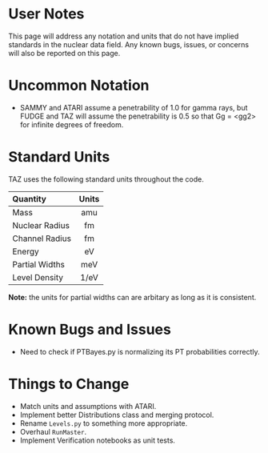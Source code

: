 User Notes
==========
This page will address any notation and units that do not have implied standards in the nuclear data field. Any known bugs, issues, or concerns will also be reported on this page.

Uncommon Notation
=================
* SAMMY and ATARI assume a penetrability of 1.0 for gamma rays, but FUDGE and TAZ will assume the penetrability is 0.5 so that Gg = &lt;gg2&gt; for infinite degrees of freedom.

Standard Units
==============
TAZ uses the following standard units throughout the code.

| Quantity       | Units |
|:-------------- |:-----:|
| Mass           | amu   |
| Nuclear Radius | fm    |
| Channel Radius | fm    |
| Energy         | eV    |
| Partial Widths | meV   |
| Level Density  | 1/eV  |

**Note:** the units for partial widths can are arbitary as long as it is consistent.

Known Bugs and Issues
=====================
* Need to check if PTBayes.py is normalizing its PT probabilities correctly.

Things to Change
================
* Match units and assumptions with ATARI.
* Implement better Distributions class and merging protocol.
* Rename `Levels.py` to something more appropriate.
* Overhaul `RunMaster`.
* Implement Verification notebooks as unit tests.